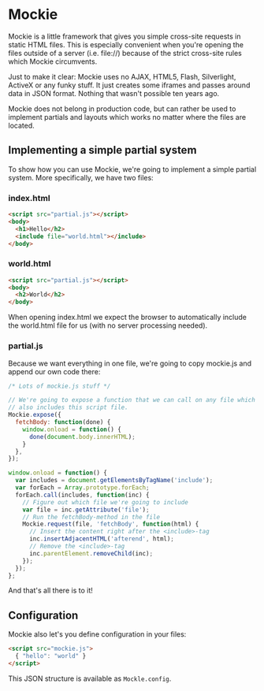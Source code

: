 Mockie
======

Mockie is a little framework that gives you simple cross-site requests
in static HTML files. This is especially convenient when you're opening
the files outside of a server (i.e. file://) because of the strict
cross-site rules which Mockie circumvents.

Just to make it clear: Mockie uses no AJAX, HTML5, Flash, Silverlight,
ActiveX or any funky stuff. It just creates some iframes and passes
around data in JSON format. Nothing that wasn't possible ten years ago.

Mockie does not belong in production code, but can rather be used to
implement partials and layouts which works no matter where the files are
located.

Implementing a simple partial system
------------------------------------

To show how you can use Mockie, we're going to implement a simple partial
system. More specifically, we have two files:

### index.html

```html
<script src="partial.js"></script>
<body>
  <h1>Hello</h2>
  <include file="world.html"></include>
</body>
```

### world.html

```html
<script src="partial.js"></script>
<body>
  <h2>World</h2>
</body>
```

When opening index.html we expect the browser to automatically include the
world.html file for us (with no server processing needed).

### partial.js

Because we want everything in one file, we're going to copy mockie.js
and append our own code there:

```js
/* Lots of mockie.js stuff */

// We're going to expose a function that we can call on any file which
// also includes this script file.
Mockie.expose({
  fetchBody: function(done) {
    window.onload = function() {
      done(document.body.innerHTML);
    }
  },
});

window.onload = function() {
  var includes = document.getElementsByTagName('include');
  var forEach = Array.prototype.forEach;
  forEach.call(includes, function(inc) {
    // Figure out which file we're going to include
    var file = inc.getAttribute('file');
    // Run the fetchBody-method in the file
    Mockie.request(file, 'fetchBody', function(html) {
      // Insert the content right after the <include>-tag
      inc.insertAdjacentHTML('afterend', html);
      // Remove the <include>-tag
      inc.parentElement.removeChild(inc);
    });
  });
};
```

And that's all there is to it!

Configuration
-------------

Mockie also let's you define configuration in your files:

```html
<script src="mockie.js">
  { "hello": "world" }
</script>
```

This JSON structure is available as `Mockle.config`.

